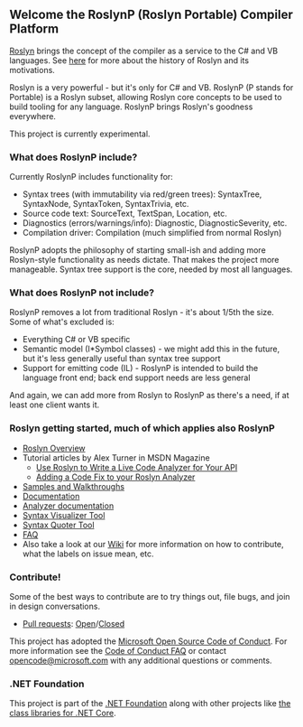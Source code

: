 ## Welcome the RoslynP (Roslyn Portable) Compiler Platform

[Roslyn](https://github.com/dotnet/roslyn) brings the concept of the compiler as a service to the C# and VB languages. See [here](https://www.instinctools.com/blog/microsoft-roslyn-using-the-compiler-as-a-service) for more about the history of Roslyn and its motivations.

Roslyn is a very powerful - but it's only for C# and VB. 
RoslynP (P stands for Portable) is a Roslyn subset, allowing Roslyn core concepts to be used to build tooling for any language. RoslynP brings Roslyn's goodness everywhere.

This project is currently experimental.

### What does RoslynP include?

Currently RoslynP includes functionality for:

- Syntax trees (with immutability via red/green trees): SyntaxTree, SyntaxNode, SyntaxToken, SyntaxTrivia, etc.
- Source code text: SourceText, TextSpan, Location, etc.
- Diagnostics (errors/warnings/info): Diagnostic, DiagnosticSeverity, etc.
- Compilation driver: Compilation (much simplified from normal Roslyn)

RoslynP adopts the philosophy of starting small-ish and adding more Roslyn-style functionality as needs dictate. That makes the project more manageable. Syntax tree support is the core, needed by most all languages.

### What does RoslynP not include?

RoslynP removes a lot from traditional Roslyn - it's about 1/5th the size. Some of what's excluded is:

- Everything C# or VB specific
- Semantic model (I*Symbol classes) - we might add this in the future, but it's less generally useful than syntax tree support
- Support for emitting code (IL) - RoslynP is intended to build the language front end; back end support needs are less general

And again, we can add more from Roslyn to RoslynP as there's a need, if at least one client wants it.

### Roslyn getting started, much of which applies also RoslynP

* [Roslyn Overview](https://github.com/dotnet/roslyn/wiki/Roslyn%20Overview) 
* Tutorial articles by Alex Turner in MSDN Magazine
  - [Use Roslyn to Write a Live Code Analyzer for Your API](https://msdn.microsoft.com/en-us/magazine/dn879356)
  - [Adding a Code Fix to your Roslyn Analyzer](https://msdn.microsoft.com/en-us/magazine/dn904670.aspx)
* [Samples and Walkthroughs](https://github.com/dotnet/roslyn/wiki/Samples-and-Walkthroughs)
* [Documentation](https://github.com/dotnet/roslyn/tree/master/docs)
* [Analyzer documentation](https://github.com/dotnet/roslyn/tree/master/docs/analyzers)
* [Syntax Visualizer Tool](https://github.com/dotnet/roslyn/wiki/Syntax%20Visualizer)
* [Syntax Quoter Tool](http://roslynquoter.azurewebsites.net)
* [FAQ](https://github.com/dotnet/roslyn/wiki/FAQ)
* Also take a look at our [Wiki](https://github.com/dotnet/roslyn/wiki) for more information on how to contribute, what the labels on issue mean, etc.

### Contribute!

Some of the best ways to contribute are to try things out, file bugs, and join in design conversations.

* [Pull requests](https://github.com/dotnet/roslyn/pulls): [Open](https://github.com/dotnet/roslyn/pulls?q=is%3Aopen+is%3Apr)/[Closed](https://github.com/dotnet/roslyn/pulls?q=is%3Apr+is%3Aclosed)

This project has adopted the [Microsoft Open Source Code of Conduct](https://opensource.microsoft.com/codeofconduct/).  For more information see the [Code of Conduct FAQ](https://opensource.microsoft.com/codeofconduct/faq/) or contact [opencode@microsoft.com](mailto:opencode@microsoft.com) with any additional questions or comments.

### .NET Foundation

This project is part of the [.NET Foundation](http://www.dotnetfoundation.org/projects) along with other
projects like [the class libraries for .NET Core](https://github.com/dotnet/corefx/).
